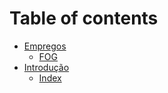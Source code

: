 # Table of contents

* [Empregos](README.md)
  * [FOG](Empregos/FOG.md)
* [Introdução](introducao/README.md)
  * [Index](Introdução/Index.md)
